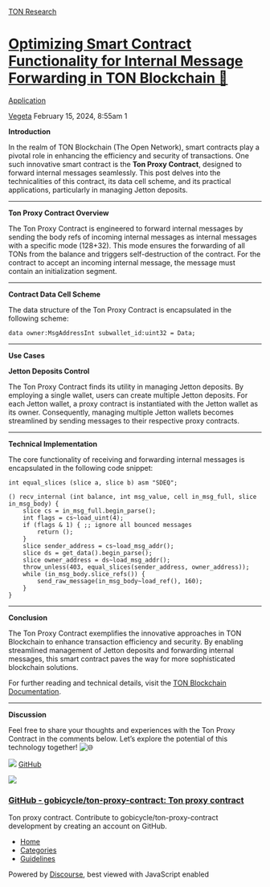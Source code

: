 [TON Research](/)

# [Optimizing Smart Contract Functionality for Internal Message Forwarding in TON Blockchain 🚀](/t/optimizing-smart-contract-functionality-for-internal-message-forwarding-in-ton-blockchain/366)

[Application](/c/application/20) 

    

[Vegeta](https://tonresear.ch/u/Vegeta)   February 15, 2024, 8:55am  1

**Introduction**

In the realm of TON Blockchain (The Open Network), smart contracts play a pivotal role in enhancing the efficiency and security of transactions. One such innovative smart contract is the **Ton Proxy Contract**, designed to forward internal messages seamlessly. This post delves into the technicalities of this contract, its data cell scheme, and its practical applications, particularly in managing Jetton deposits.

* * *

**Ton Proxy Contract Overview**

The Ton Proxy Contract is engineered to forward internal messages by sending the body refs of incoming internal messages as internal messages with a specific mode (128+32). This mode ensures the forwarding of all TONs from the balance and triggers self-destruction of the contract. For the contract to accept an incoming internal message, the message must contain an initialization segment.

* * *

**Contract Data Cell Scheme**

The data structure of the Ton Proxy Contract is encapsulated in the following scheme:

```
data owner:MsgAddressInt subwallet_id:uint32 = Data;
```

* * *

**Use Cases**

**Jetton Deposits Control**

The Ton Proxy Contract finds its utility in managing Jetton deposits. By employing a single wallet, users can create multiple Jetton deposits. For each Jetton wallet, a proxy contract is instantiated with the Jetton wallet as its owner. Consequently, managing multiple Jetton wallets becomes streamlined by sending messages to their respective proxy contracts.

* * *

**Technical Implementation**

The core functionality of receiving and forwarding internal messages is encapsulated in the following code snippet:

```
int equal_slices (slice a, slice b) asm "SDEQ";

() recv_internal (int balance, int msg_value, cell in_msg_full, slice in_msg_body) {
    slice cs = in_msg_full.begin_parse();
    int flags = cs~load_uint(4);
    if (flags & 1) { ;; ignore all bounced messages
        return ();
    }
    slice sender_address = cs~load_msg_addr();
    slice ds = get_data().begin_parse();
    slice owner_address = ds~load_msg_addr();
    throw_unless(403, equal_slices(sender_address, owner_address));
    while (in_msg_body.slice_refs()) {
        send_raw_message(in_msg_body~load_ref(), 160);
    }
}
```

* * *

**Conclusion**

The Ton Proxy Contract exemplifies the innovative approaches in TON Blockchain to enhance transaction efficiency and security. By enabling streamlined management of Jetton deposits and forwarding internal messages, this smart contract paves the way for more sophisticated blockchain solutions.

For further reading and technical details, visit the [TON Blockchain Documentation](https://ton.org/docs/).

* * *

**Discussion**

Feel free to share your thoughts and experiences with the Ton Proxy Contract in the comments below. Let’s explore the potential of this technology together! ![:globe_with_meridians:](https://tonresear.ch/images/emoji/twitter/globe_with_meridians.png?v=12 ":globe_with_meridians:")

![](https://github.githubassets.com/favicons/favicon.svg) [GitHub](https://github.com/gobicycle/ton-proxy-contract)

![](https://tonresear.ch/uploads/default/optimized/1X/e7b5162ab869227ab5aa98dfbc09ca6934fb6ab3_2_690x345.png)

### [GitHub - gobicycle/ton-proxy-contract: Ton proxy contract](https://github.com/gobicycle/ton-proxy-contract)

Ton proxy contract. Contribute to gobicycle/ton-proxy-contract development by creating an account on GitHub.

 

*   [Home](/)
*   [Categories](/categories)
*   [Guidelines](/guidelines)

Powered by [Discourse](https://www.discourse.org), best viewed with JavaScript enabled